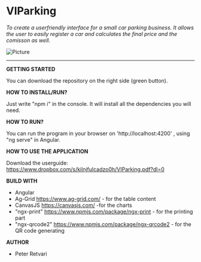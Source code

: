 # VIParking


*To create a userfriendly interface for a small car parking business. It allows the user to easily register a car and calculates the final price and the comisson as well.*

![Picture](https://cdn.shopify.com/s/files/1/0703/1671/products/brand-icon-vip-grey-on-white_1024x1024.jpeg?v=1426125295)

<hr>

**GETTING STARTED**

You can download the repository on the right side (green button).

**HOW TO INSTALL/RUN?**

Just write "npm i" in the console. It will install all the dependencies you will need.

**HOW TO RUN?**

You can run the program in your browser on 'http://localhost:4200' , using "ng serve" in Angular.

**HOW TO USE THE APPLICATION**

Download the userguide: https://www.dropbox.com/s/kilnjfulcadzo0h/VIParking.pdf?dl=0

**BUILD WITH**

- Angular
- Ag-Grid https://www.ag-grid.com/ - for the table content
- CanvasJS https://canvasjs.com/ -for the charts
- "ngx-print" https://www.npmjs.com/package/ngx-print - for the printing part
- "ngx-qrcode2" https://www.npmjs.com/package/ngx-qrcode2 - for the QR code generating

**AUTHOR**
- Peter Retvari
